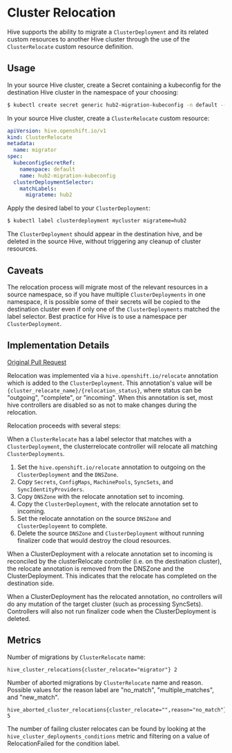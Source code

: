 # Cluster Relocation

Hive supports the ability to migrate a `ClusterDeployment` and its related custom resources to another Hive cluster through the use of the `ClusterRelocate` custom resource definition.

## Usage

In your source Hive cluster, create a Secret containing a kubeconfig for the destination Hive cluster in the namespace of your choosing:

```bash
$ kubectl create secret generic hub2-migration-kubeconfig -n default --from-file=kubeconfig=./hub2.kubeconfig
```

In your source Hive cluster, create a `ClusterRelocate` custom resource:

```yaml
apiVersion: hive.openshift.io/v1
kind: ClusterRelocate
metadata:
  name: migrator
spec:
  kubeconfigSecretRef:
    namespace: default
    name: hub2-migration-kubeconfig
  clusterDeploymentSelector:
    matchLabels:
      migrateme: hub2
```

Apply the desired label to your `ClusterDeployment`:

```bash
$ kubectl label clusterdeployment mycluster migrateme=hub2
```

The `ClusterDeployment` should appear in the destination hive, and be deleted in the source Hive, without triggering any cleanup of cluster resources.

## Caveats

The relocation process will migrate most of the relevant resources in a source namespace, so if you have multiple `ClusterDeployments` in one namespace, it is possible some of their secrets will be copied to the destination cluster even if only one of the `ClusterDeployments` matched the label selector. Best practice for Hive is to use a namespace per `ClusterDeployment`.

## Implementation Details

[Original Pull Request](https://github.com/openshift/hive/pull/1011)

Relocation was implemented via a `hive.openshift.io/relocate` annotation which is added to the `ClusterDeployment`. This annotation's value will be `{cluster_relocate_name}/{relocation_status}`, where status can be "outgoing", "complete", or "incoming". When this annotation is set, most hive controllers are disabled so as not to make changes during the relocation.

Relocation proceeds with several steps:

When a `ClusterRelocate` has a label selector that matches with a `ClusterDeployment`, the clusterrelocate controller will relocate all matching `ClusterDeployments`.

  1. Set the `hive.openshift.io/relocate` annotation to outgoing on the `ClusterDeployment` and the `DNSZone`.
  1. Copy `Secrets`, `ConfigMaps`, `MachinePools`, `SyncSets`, and `SyncIdentityProviders`.
  1. Copy `DNSZone` with the relocate annotation set to incoming.
  1. Copy the `ClusterDeployment`, with the relocate annotation set to incoming.
  1. Set the relocate annotation on the source `DNSZone` and `ClusterDeployemnt` to complete.
  1. Delete the source `DNSZone` and `ClusterDeployment` without running finalizer code that would destroy the cloud resources.

When a ClusterDeployment with a relocate annotation set to incoming is reconciled by the clusterRelocate controller (i.e. on the destination cluster), the relocate annotation is removed from the DNSZone and the ClusterDeployment. This indicates that the relocate has completed on the destination side.

When a ClusterDeployment has the relocated annotation, no controllers will do any mutation of the target cluster (such as processing SyncSets). Controllers will also not run finalizer code when the ClusterDeployment is deleted.


## Metrics

Number of migrations by `ClusterRelocate` name:

```
hive_cluster_relocations{cluster_relocate="migrator"} 2
```

Number of aborted migrations by `ClusterRelocate` name and reason. Possible values for the reason label are "no_match", "multiple_matches", and "new_match".

```
hive_aborted_cluster_relocations{cluster_relocate="",reason="no_match"} 5
```

The number of failing cluster relocates can be found by looking at the `hive_cluster_deployments_conditions` metric and filtering on
a value of RelocationFailed for the condition label.

